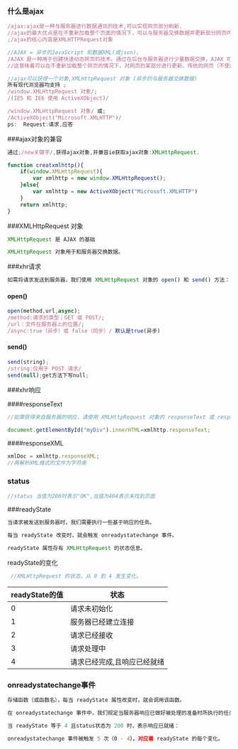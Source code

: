### 什么是ajax

```js
/ajax:ajax是一种与服务器进行数据通讯的技术,可以实现网页部分刷新.
//ajax的最大优点是在不重新加载整个页面的情况下，可以与服务器交换数据并更新部分网页内容。
;/ajax的核心内容是XMLHTTPRequest对象
```

```js
//AJAX = 异步的JavaScript 和数据XML(或json)。
/AJAX 是一种用于创建快速动态网页的技术。通过在后台与服务器进行少量数据交换，AJAX 可以使网页实现异步更新。
//这意味着可以在不重新加载整个网页的情况下，对网页的某部分进行更新。传统的网页（不使用 AJAX）如果需要更新内容，必需重载整个网页面。
```

```js
//ajax可以获得一个对象,XMLHttpRequest 对象 (异步的与服务器交换数据)
所有现代浏览器均支持 ;
/window.XMLHttpRequest 对象/;
/(IE5 和 IE6 使用 ActiveXObject)/
```

```js
/window.XMLHttpRequest 对象/ 或;
/ActiveXObject("Microsoft.XMLHTTP")/
ps:  Request:请求,应答
```

###ajax对象的兼容

```js
通过;/new关键字/,获得ajax对象,并兼容ie获取ajax对象:XMLHttpRequest.
```

```js
function creatxmlhttp(){
    if(window.XMLHttpRequest){
        var xmlhttp = new window.XMLHttpRequest();
    }else{
        var xmlhttp = new ActiveXObject("Microsoft.XMLHTTP")
    }
    return xmlhttp;
}
```

###XMLHttpRequest 对象

```js
XMLHttpRequest 是 AJAX 的基础
```

```js
XMLHttpRequest 对象用于和服务器交换数据。
```

###xhr请求

```js
如需将请求发送到服务器，我们使用 XMLHttpRequest 对象的 open() 和 send() 方法：
```

#### open()

```js
open(method,url,async);
/method:请求的类型；GET 或 POST/;
/url：文件在服务器上的位置/;
/async:true（异步）或 false（同步）/ 默认是true(异步)
```

#### send()

```js
send(string);
/string:仅用于 POST 请求/
send(null);get方法下写null;
```

###xhr响应

####responseText

```js
//如需获得来自服务器的响应，请使用 XMLHttpRequest 对象的 responseText 或 responseXML 属性。
```

```js
document.getElementById("myDiv").innerHTML=xmlhttp.responseText;
```

####responseXML

```js
xmlDoc = xmlhttp.responseXML;
//再解析XML格式的文件为字符串
```

### status ###

```js
//status 当值为200时表示"OK",当值为404表示未找到页面
```

###readyState

```js
当请求被发送到服务器时，我们需要执行一些基于响应的任务。
```

```js
每当 readyState 改变时，就会触发 onreadystatechange 事件。
```

```js
readyState 属性存有 XMLHttpRequest 的状态信息。
```

readyState的变化

```js
 //XMLHttpRequest 的状态。从 0 到 4 发生变化。
```

| readyState的值 | 状态                        |
| -------------- | --------------------------- |
| 0              | 请求未初始化                |
| 1              | 服务器已经建立连接          |
| 2              | 请求已经接收                |
| 3              | 请求处理中                  |
| 4              | 请求已经完成,且响应已经就绪 |

### onreadystatechange事件

```js
存储函数（或函数名），每当 readyState 属性改变时，就会调用该函数。
```

```js
在 onreadystatechange 事件中，我们规定当服务器响应已做好被处理的准备时所执行的任务。
```

```js
当 readyState 等于 4 且status状态为 200 时，表示响应已就绪：
```

```js
onreadystatechange 事件被触发 5 次（0 - 4），对应着 readyState 的每个变化。
```

